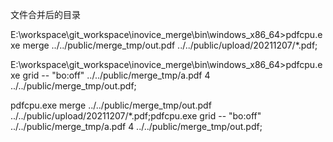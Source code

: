 

文件合并后的目录

E:\workspace\git_workspace\inovice_merge\bin\windows_x86_64>pdfcpu.exe  merge ../../public/merge_tmp/out.pdf ../../public/upload/20211207/*.pdf;

E:\workspace\git_workspace\inovice_merge\bin\windows_x86_64>pdfcpu.exe grid -- "bo:off"  ../../public/merge_tmp/a.pdf 4 ../../public/merge_tmp/out.pdf;

pdfcpu.exe  merge ../../public/merge_tmp/out.pdf ../../public/upload/20211207/*.pdf;pdfcpu.exe grid -- "bo:off"  ../../public/merge_tmp/a.pdf 4 ../../public/merge_tmp/out.pdf;